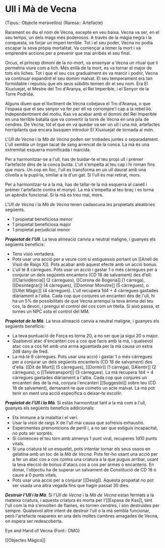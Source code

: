 # Ull i Mà de Vecna

(Tipus:: Objecte meravellós) (Raresa:: Artefacte)

Rarament es diu el nom de Vecna, excepte en veu baixa. Vecna va ser, en el seu temps, un dels mags més poderosos. A través de la màgia negra i la conquesta, va forjar un imperi terrible. Tot i el seu poder, Vecna no podia escapar la seva pròpia mortalitat. Va començar a témer la mort i va emprendre accions per a prevenir que mai arribés el seu final.

Orcus, el príncep dimoni de la no-mort, va ensenyar a Vecna un ritual que li permetria viure com a lich. Més enllà de la mort, es va tornar el major de tots els liches. Tot i que el seu cos gradualment és va marcir i podrir, Vecna va continuar expandint el seu domini malvat. El seu temperament era tan formidable i repulsiu que els seus súbdits temien dir el seu nom. Era El Xiuxiuejat, el Mestre del Tro d'Aranya, el Rei Imperible, i el Senyor de la Torre Podrida.

Alguns diuen que el lloctinent de Vecna cobejava el Tro d'Aranya, o que l'espasa que el seu senyor va fer per ell va corrompre'l cap a la rebel·lió. Independentment del motiu, Kas va acabar amb el domini del Rei Imperible en una terrible batalla que va convertir la torre de Vecna en una pila de cendres. De Vecna, tot el que en va quedar va ser un ull i una mà, artefactes horripilants que encara busquen introduir El Xiuxiuejat de tornada al món. 

L'*Ull de Vecna* i la *Mà de Vecna* poden ser trobades juntes o separadament. L'ull sembla un òrgan tacat de sang arrencat de la conca. La mà és una extremitat esquerra momificada i marcida.

Per a harmonitzar-se a l'ull, has de buidar-te el teu propi ull i prémer l'artefacte dins de la conca buida. L'ull s'empelta al teu cap i hi roman fins que mors. Un cop en lloc, l'ull es transforma en un ull daurat amb una clivella a la pupil·la, similar a la d'un gat. Si l'ull és mai retirat, mors.

Per a harmonitzar-te a la mà, has de tallar-te la mà esquerra al canell i prémer l'artefacte contra el monyó. La mà s'empelta al teu braç i es torna un apèndix funcional. Si la mà es treu mai, mors.

L'*Ull de Vecna* i la *Mà de Vecna* tenen cadascuna les propietats aleatòries següents.

- 1 propietat beneficiosa menor
- 1 propietat beneficiosa major
- 1 propietat perjudicial menor

***Propietat de l'Ull***. La teva alineació canvia a neutral maligne, i guanyes els següents beneficis:

- Tens visió vertadera.
- Pots usar una acció per a veure com si estiguessis portant un [[Anell de Visió de Raigs X]]. Pots acabar amb aquest efecte amb un acció bonus.
- L'ull té 8 càrregues. Pots usar un acció i gastar 1 o més càrregues per a conjurar un dels següents encanteris (CD 18 de salvament) des d'ell: [[Clarividència]] (2 càrregues), [[Corona de Bogeria]] (1 càrrega), [[Desintegrar]] (4 càrregues), [[Dominar Monstre]] (5 càrregues), o [[Ullet Màgic]] (4 càrregues). L'ull recupera 1d4 + 4 càrregues gastades diàriament a l'alba. Cada cop que conjures un encanteri des de l'ull, hi ha un 5% de possibilitats de que Vecna arrenqui la teva ànima del teu cos, la devori, i prengui el control del cos com un titella. Si això passa, et tornes un NPC sota el control del MM.

***Propietat de la Mà***. La teva alineació canvia a neutral maligne, i guanyes els següents beneficis:

- La teva puntuació de Força es torna 20, a no ser que ja sigui 20 o major.
- Qualsevol atac d'encanteri cos a cos que facis amb la mà, i qualsevol atac  cos a cos fet amb una arma aguantada per la mà causa un extra 2d8 dany de fred.
- La mà té 8 càrregues. Pots usar una acció i gastar 1 o més càrregues per a conjurar un dels següents encanteris (CD 18 de salvament) des d'ella: [[Dit de Mort]] (5 càrregues), [[Dormir]] (1 càrrega), [[Alentir]] (2 càrregues), o [[Teletransport]] (3 càrregues). La mà recupera 1d4 + 4 càrregues gastades diàriament a l'alba. Cada cop que conjures un encanteri des de la mà, conjura l'encanteri [[Suggestió]] sobre teu (CD 18 de salvament), demanant-te que cometis un acte malvat. La mà pot tenir en ment una acció específica o deixar-te escollir.

***Propietat de l'Ull i la Mà***. Si estàs harmonitzat tant a la mà com a l'ull, guanyes els següents beneficis addicionals:

- Ets immune a la malaltia i el verí.
- Usar la visió de raigs X de l'ull mai causa que sofreixis exhaustió.
- Experimentes premonicions de perill i, a no ser que estiguis incapacitat, no pots ser sorprès.
- Si comences el teu torn amb almenys 1 punt viral, recuperes 1d10 punts vitals.
- Si una criatura té un esquelet, pots intentar tornar els seus ossos en gelatina amb un toc de la *Mà de Vecna*. Pots fer-ho usant una acció per a fer un atac cos a cos contra una criatura a la que puguis arribar, usant la teva elecció de bonus d'atacs cos a cos per armes o encanteris. En donar, l'objectiu ha de superar un salvament de Constitució de CD 18 o caure a 0 punts vitals.
- Pots usar una acció per a conjurar [[Desig]]. Aquesta propietat no pot ser usada una altra vegada fins que hagin passat 30 dies.

***Destruir l'Ull i la Mà***. Si l'*Ull de Vecna* i la *Mà de Vecna* estan fermats a la mateixa criatura, i aquesta criatura és morta per l'[[Espasa de Kas]], tant l'ull com la mà s'envolten de flames, es tornen cendres, i són destruïdes per sempre. Qualsevol altre intent de destruir l'ull o la mà sembla funcionar, però l'artefacte reapareix en una dels moltes cambres amagades de Vecna, on espera ser redescoberta. 

Eye and Hand of Vecna (Font:: DMG)

[[Objectes Màgics]]